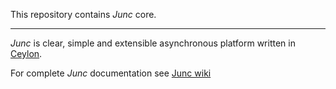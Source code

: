 This repository contains _Junc_ core.


***

_Junc_ is clear, simple and extensible asynchronous platform written in [Ceylon](http://ceylon-lang.org/).  

For complete _Junc_ documentation see [Junc wiki](https://github.com/JuncDev/Junc-wiki/wiki)